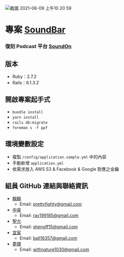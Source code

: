 ![截圖 2021-06-09 上午10 20 59](https://user-images.githubusercontent.com/79676142/121282645-74b8f100-c90c-11eb-997a-51b1a914c661.png)

# 專案 [SoundBar](https://sound-bar.tk/)
### 復刻 Podcast 平台 [SoundOn](https://www.soundon.fm)

## 版本
- Ruby：2.7.2
- Rails：6.1.3.2

## 開啟專案起手式
- `bundle install`
- `yarn install`
- `rails db:migrate`
- `foreman s -f ppf`

## 環境變數設定
- 複製 `/config/application.sample.yml` 中的內容
- 手動新增 `application.yml` 
- 依需求放入 AWS S3 & Facebook & Google 對應之金鑰

## 組員 GitHub 連結與聯絡資訊
- [賴賴](https://github.com/prettyfighty)
  - Email: prettyfighty@gmail.com
- [中睿](https://github.com/rueijunghsu)
  - Email: ray199185@gmail.com
- [聖允](https://github.com/sheng87)
  - Email: shengff15@gmail.com
- [宜宸](https://github.com/AlexChzuang)
  - Email: ball16357@gmail.com
- [夢珊](https://github.com/KellyKelly0808)
  - Email: withnature1030@gmail.com

